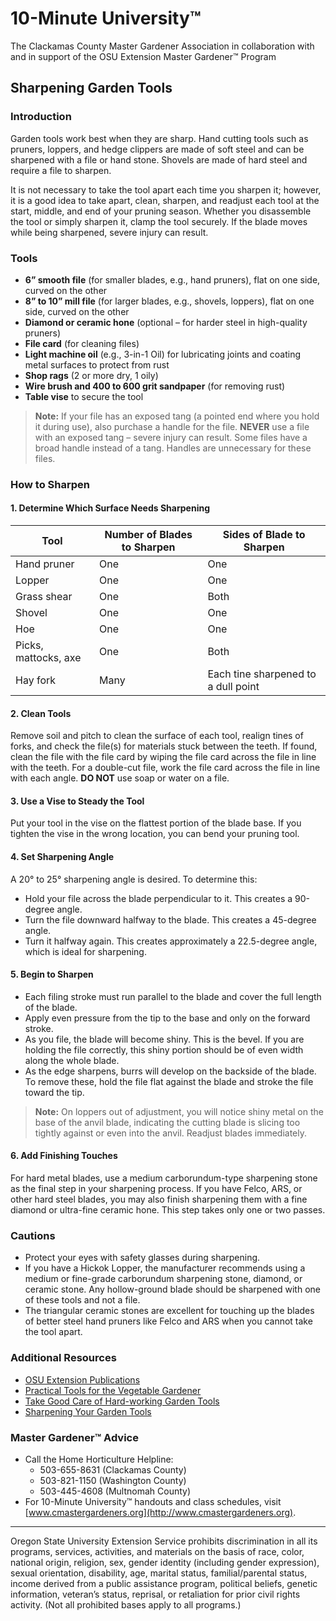 # 10-Minute University™  
The Clackamas County Master Gardener Association in collaboration with and in support of the OSU Extension Master Gardener™ Program  

## Sharpening Garden Tools  

### Introduction  
Garden tools work best when they are sharp. Hand cutting tools such as pruners, loppers, and hedge clippers are made of soft steel and can be sharpened with a file or hand stone. Shovels are made of hard steel and require a file to sharpen.  

It is not necessary to take the tool apart each time you sharpen it; however, it is a good idea to take apart, clean, sharpen, and readjust each tool at the start, middle, and end of your pruning season. Whether you disassemble the tool or simply sharpen it, clamp the tool securely. If the blade moves while being sharpened, severe injury can result.  

### Tools  
- **6” smooth file** (for smaller blades, e.g., hand pruners), flat on one side, curved on the other  
- **8” to 10” mill file** (for larger blades, e.g., shovels, loppers), flat on one side, curved on the other  
- **Diamond or ceramic hone** (optional – for harder steel in high-quality pruners)  
- **File card** (for cleaning files)  
- **Light machine oil** (e.g., 3-in-1 Oil) for lubricating joints and coating metal surfaces to protect from rust  
- **Shop rags** (2 or more dry, 1 oily)  
- **Wire brush and 400 to 600 grit sandpaper** (for removing rust)  
- **Table vise** to secure the tool  

> **Note:** If your file has an exposed tang (a pointed end where you hold it during use), also purchase a handle for the file. **NEVER** use a file with an exposed tang – severe injury can result. Some files have a broad handle instead of a tang. Handles are unnecessary for these files.  

### How to Sharpen  

#### 1. Determine Which Surface Needs Sharpening  
| Tool          | Number of Blades to Sharpen | Sides of Blade to Sharpen |  
|---------------|-----------------------------|---------------------------|  
| Hand pruner   | One                         | One                       |  
| Lopper        | One                         | One                       |  
| Grass shear   | One                         | Both                      |  
| Shovel        | One                         | One                       |  
| Hoe           | One                         | One                       |  
| Picks, mattocks, axe | One                  | Both                      |  
| Hay fork      | Many                        | Each tine sharpened to a dull point |  

#### 2. Clean Tools  
Remove soil and pitch to clean the surface of each tool, realign tines of forks, and check the file(s) for materials stuck between the teeth. If found, clean the file with the file card by wiping the file card across the file in line with the teeth. For a double-cut file, work the file card across the file in line with each angle. **DO NOT** use soap or water on a file.  

#### 3. Use a Vise to Steady the Tool  
Put your tool in the vise on the flattest portion of the blade base. If you tighten the vise in the wrong location, you can bend your pruning tool.  

#### 4. Set Sharpening Angle  
A 20° to 25° sharpening angle is desired. To determine this:  
- Hold your file across the blade perpendicular to it. This creates a 90-degree angle.  
- Turn the file downward halfway to the blade. This creates a 45-degree angle.  
- Turn it halfway again. This creates approximately a 22.5-degree angle, which is ideal for sharpening.  

#### 5. Begin to Sharpen  
- Each filing stroke must run parallel to the blade and cover the full length of the blade.  
- Apply even pressure from the tip to the base and only on the forward stroke.  
- As you file, the blade will become shiny. This is the bevel. If you are holding the file correctly, this shiny portion should be of even width along the whole blade.  
- As the edge sharpens, burrs will develop on the backside of the blade. To remove these, hold the file flat against the blade and stroke the file toward the tip.  

> **Note:** On loppers out of adjustment, you will notice shiny metal on the base of the anvil blade, indicating the cutting blade is slicing too tightly against or even into the anvil. Readjust blades immediately.  

#### 6. Add Finishing Touches  
For hard metal blades, use a medium carborundum-type sharpening stone as the final step in your sharpening process. If you have Felco, ARS, or other hard steel blades, you may also finish sharpening them with a fine diamond or ultra-fine ceramic hone. This step takes only one or two passes.  

### Cautions  
- Protect your eyes with safety glasses during sharpening.  
- If you have a Hickok Lopper, the manufacturer recommends using a medium or fine-grade carborundum sharpening stone, diamond, or ceramic stone. Any hollow-ground blade should be sharpened with one of these tools and not a file.  
- The triangular ceramic stones are excellent for touching up the blades of better steel hand pruners like Felco and ARS when you cannot take the tool apart.  

### Additional Resources  
- [OSU Extension Publications](https://catalog.extension.oregonstate.edu)  
- [Practical Tools for the Vegetable Gardener](http://extension.oregonstate.edu/gardening/practical-tools-vegetable-gardener)  
- [Take Good Care of Hard-working Garden Tools](http://extension.oregonstate.edu/gardening/take-good-care-hard-working-garden-tools)  
- [Sharpening Your Garden Tools](http://extension.oregonstate.edu/benton/sites/default/files/sharpgdn_insights2012.pdf)  

### Master Gardener™ Advice  
- Call the Home Horticulture Helpline:  
  - 503-655-8631 (Clackamas County)  
  - 503-821-1150 (Washington County)  
  - 503-445-4608 (Multnomah County)  
- For 10-Minute University™ handouts and class schedules, visit [www.cmastergardeners.org](http://www.cmastergardeners.org).  

---

Oregon State University Extension Service prohibits discrimination in all its programs, services, activities, and materials on the basis of race, color, national origin, religion, sex, gender identity (including gender expression), sexual orientation, disability, age, marital status, familial/parental status, income derived from a public assistance program, political beliefs, genetic information, veteran’s status, reprisal, or retaliation for prior civil rights activity. (Not all prohibited bases apply to all programs.)
